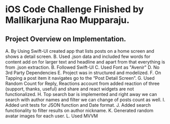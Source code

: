 # iOS Code Challenge Finished by Mallikarjuna Rao Mupparaju.

## Project Overview on Implementation.
A. By Using Swift-UI created app that lists posts on a home screen and shows a detail screen.
B. Used .json data and included few words for content add on for larger text and headline and apart from that everything is from .json extraction. 
B. Followed Swift-UI
C. Used Font as "Avenir"
D. No 3rd Party Dependencies
E. Project was in structured and modelized.
F. On Tapping a post item it navigates go to the “Post Detail Screen”.
G. Used Random Count for Reply, Reactions account from added reaction of three (support, thanks, useful) and share and react widgets are not functionalized. 
H. Top search bar is implemented and right away we can search with author names and filter we can change of posts count as well.
I. Added unit tests for JSON function and Date format.
J. Added search functionality to filter results on author nickname.
K. Generated random avatar images for each user.
L. Used MVVM
